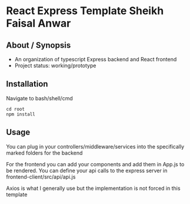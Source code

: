 # React Express Template Sheikh Faisal Anwar

## About / Synopsis

* An organization of typescript Express backend and React frontend
* Project status: working/prototype



## Installation
Navigate to bash/shell/cmd
```console
cd root
npm install
```

## Usage

You can plug in your controllers/middleware/services into the specifically marked folders for the backend

For the frontend you can add your components and add them in App.js to be rendered. You can define your api calls to the express server in frontend-client/src/api/api.js

Axios is what I generally use but the implementation is not forced in this template








